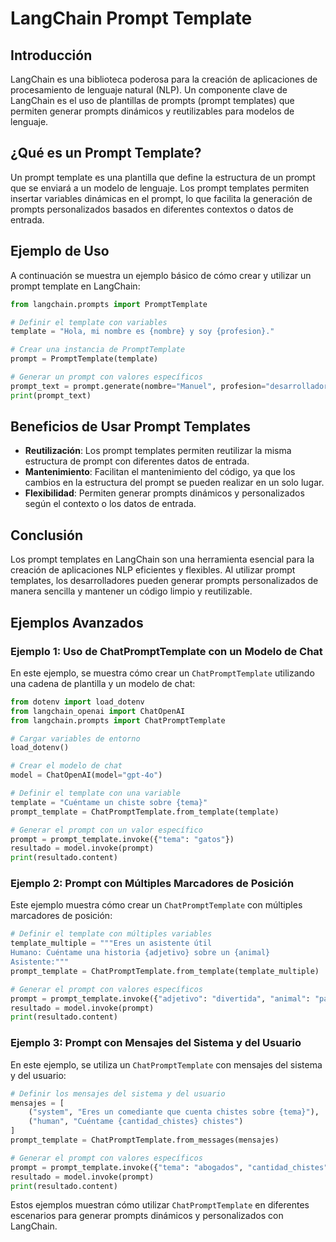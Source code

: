 # LangChain Prompt Template

## Introducción

LangChain es una biblioteca poderosa para la creación de aplicaciones de procesamiento de lenguaje natural (NLP). Un componente clave de LangChain es el uso de plantillas de prompts (prompt templates) que permiten generar prompts dinámicos y reutilizables para modelos de lenguaje.

## ¿Qué es un Prompt Template?

Un prompt template es una plantilla que define la estructura de un prompt que se enviará a un modelo de lenguaje. Los prompt templates permiten insertar variables dinámicas en el prompt, lo que facilita la generación de prompts personalizados basados en diferentes contextos o datos de entrada.

## Ejemplo de Uso

A continuación se muestra un ejemplo básico de cómo crear y utilizar un prompt template en LangChain:

```python
from langchain.prompts import PromptTemplate

# Definir el template con variables
template = "Hola, mi nombre es {nombre} y soy {profesion}."

# Crear una instancia de PromptTemplate
prompt = PromptTemplate(template)

# Generar un prompt con valores específicos
prompt_text = prompt.generate(nombre="Manuel", profesion="desarrollador")
print(prompt_text)
```

## Beneficios de Usar Prompt Templates

- **Reutilización**: Los prompt templates permiten reutilizar la misma estructura de prompt con diferentes datos de entrada.
- **Mantenimiento**: Facilitan el mantenimiento del código, ya que los cambios en la estructura del prompt se pueden realizar en un solo lugar.
- **Flexibilidad**: Permiten generar prompts dinámicos y personalizados según el contexto o los datos de entrada.

## Conclusión

Los prompt templates en LangChain son una herramienta esencial para la creación de aplicaciones NLP eficientes y flexibles. Al utilizar prompt templates, los desarrolladores pueden generar prompts personalizados de manera sencilla y mantener un código limpio y reutilizable.
## Ejemplos Avanzados

### Ejemplo 1: Uso de ChatPromptTemplate con un Modelo de Chat

En este ejemplo, se muestra cómo crear un `ChatPromptTemplate` utilizando una cadena de plantilla y un modelo de chat:

```python
from dotenv import load_dotenv
from langchain_openai import ChatOpenAI
from langchain.prompts import ChatPromptTemplate

# Cargar variables de entorno
load_dotenv()

# Crear el modelo de chat
model = ChatOpenAI(model="gpt-4o")

# Definir el template con una variable
template = "Cuéntame un chiste sobre {tema}"
prompt_template = ChatPromptTemplate.from_template(template)

# Generar el prompt con un valor específico
prompt = prompt_template.invoke({"tema": "gatos"})
resultado = model.invoke(prompt)
print(resultado.content)
```

### Ejemplo 2: Prompt con Múltiples Marcadores de Posición

Este ejemplo muestra cómo crear un `ChatPromptTemplate` con múltiples marcadores de posición:

```python
# Definir el template con múltiples variables
template_multiple = """Eres un asistente útil
Humano: Cuéntame una historia {adjetivo} sobre un {animal}
Asistente:"""
prompt_template = ChatPromptTemplate.from_template(template_multiple)

# Generar el prompt con valores específicos
prompt = prompt_template.invoke({"adjetivo": "divertida", "animal": "panda"})
resultado = model.invoke(prompt)
print(resultado.content)
```

### Ejemplo 3: Prompt con Mensajes del Sistema y del Usuario

En este ejemplo, se utiliza un `ChatPromptTemplate` con mensajes del sistema y del usuario:

```python
# Definir los mensajes del sistema y del usuario
mensajes = [
    ("system", "Eres un comediante que cuenta chistes sobre {tema}"),
    ("human", "Cuéntame {cantidad_chistes} chistes")
]
prompt_template = ChatPromptTemplate.from_messages(mensajes)

# Generar el prompt con valores específicos
prompt = prompt_template.invoke({"tema": "abogados", "cantidad_chistes": 3})
resultado = model.invoke(prompt)
print(resultado.content)
```

Estos ejemplos muestran cómo utilizar `ChatPromptTemplate` en diferentes escenarios para generar prompts dinámicos y personalizados con LangChain.